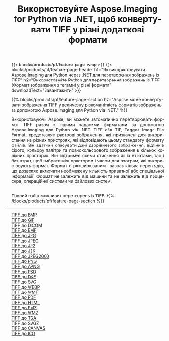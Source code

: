 ﻿---
title: Використовуйте Aspose.Imaging for Python via .NET, щоб конвертувати TIFF у різні додаткові формати 
weight: 3920
url: /uk/python-net/conversion/from/tiff 
lang: uk
langdirlevel: 2
locales: zh-hans,ja,it,ru,de,es,fr,nl,id,lt,pl,pt,vi,tr,ko,zh-hant,ar,hi,th,sv,cs,uk,he
description: Ви можете швидко трансформувати TIFF(Формат зображення з тегами) у різні формати за допомогою Aspose.Imaging для Python via .NET.
---

{{< blocks/products/pf/feature-page-wrap >}}
{{< blocks/products/pf/feature-page-header h1="Як використовувати Aspose.Imaging для Python через .NET для перетворення зображень із TIFF" h2="Використовуйте Python для перетворення зображень із TIFF (Формат зображення з тегами) у різні формати" downloadText="Завантажити" >}}


{{% blocks/products/pf/feature-page-section  h2="Aspose може конвертувати зображення TIFF у величезну різноманітність форматів зображень за допомогою Aspose.Imaging для Python via .NET." %}}
<p align=justify>Використовуючи Aspose, ви можете автоматично перетворювати формат TIFF разом з іншими наданими форматами за допомогою Aspose.Imaging для Python via .NET. TIFF або TIF, Tagged Image File Format, представляє растрові зображення, які призначені для використання на різних пристроях, які відповідають цьому стандарту формату файлів. Він здатний описувати дані дворівневого зображення, відтінків сірого, кольору палітри та повнокольорового зображення в кількох колірних просторах. Він підтримує схеми стиснення як із втратами, так і без втрат, щоб вибрати між простором і часом для програм, які використовують формат. Формат є розширюваним і зазнав кілька переглядів, що дозволяє включати необмежену кількість приватної або спеціальної інформації. Формат не залежить від машини та не залежить від процесора, операційної системи чи файлових систем.</p>
<br/>
Повний набір можливих перетворень із TIFF:
{{% /blocks/products/pf/feature-page-section %}}
<div class="container-fluid productfamilypage bg-gray">
    <div class="convertypes bg-gray agp-content section">
        <div class="container">
		<hr style="margin-left:-20px;"/>
		<div class="row other-converters">
		    <div class='col-md-2 other-converter remove-lp remove-rp'><a href="/imaging/uk/python-net/conversion/tiff-to-bmp" >TIFF до BMP</a></div><div class='col-md-2 other-converter remove-lp remove-rp'><a href="/imaging/uk/python-net/conversion/tiff-to-gif" >TIFF до GIF</a></div><div class='col-md-2 other-converter remove-lp remove-rp'><a href="/imaging/uk/python-net/conversion/tiff-to-dicom" >TIFF до DICOM</a></div><div class='col-md-2 other-converter remove-lp remove-rp'><a href="/imaging/uk/python-net/conversion/tiff-to-emf" >TIFF до EMF</a></div><div class='col-md-2 other-converter remove-lp remove-rp'><a href="/imaging/uk/python-net/conversion/tiff-to-jpg" >TIFF до JPG</a></div><div class='col-md-2 other-converter remove-lp remove-rp'><a href="/imaging/uk/python-net/conversion/tiff-to-jpeg" >TIFF до JPEG</a></div><div class='col-md-2 other-converter remove-lp remove-rp'><a href="/imaging/uk/python-net/conversion/tiff-to-jp2" >TIFF до JP2</a></div><div class='col-md-2 other-converter remove-lp remove-rp'><a href="/imaging/uk/python-net/conversion/tiff-to-j2k" >TIFF до J2K</a></div><div class='col-md-2 other-converter remove-lp remove-rp'><a href="/imaging/uk/python-net/conversion/tiff-to-jpeg2000" >TIFF до JPEG2000</a></div><div class='col-md-2 other-converter remove-lp remove-rp'><a href="/imaging/uk/python-net/conversion/tiff-to-png" >TIFF до PNG</a></div><div class='col-md-2 other-converter remove-lp remove-rp'><a href="/imaging/uk/python-net/conversion/tiff-to-apng" >TIFF до APNG</a></div><div class='col-md-2 other-converter remove-lp remove-rp'><a href="/imaging/uk/python-net/conversion/tiff-to-psd" >TIFF до PSD</a></div><div class='col-md-2 other-converter remove-lp remove-rp'><a href="/imaging/uk/python-net/conversion/tiff-to-dxf" >TIFF до DXF</a></div><div class='col-md-2 other-converter remove-lp remove-rp'><a href="/imaging/uk/python-net/conversion/tiff-to-svg" >TIFF до SVG</a></div><div class='col-md-2 other-converter remove-lp remove-rp'><a href="/imaging/uk/python-net/conversion/tiff-to-webp" >TIFF до WEBP</a></div><div class='col-md-2 other-converter remove-lp remove-rp'><a href="/imaging/uk/python-net/conversion/tiff-to-wmf" >TIFF до WMF</a></div><div class='col-md-2 other-converter remove-lp remove-rp'><a href="/imaging/uk/python-net/conversion/tiff-to-pdf" >TIFF до PDF</a></div><div class='col-md-2 other-converter remove-lp remove-rp'><a href="/imaging/uk/python-net/conversion/tiff-to-html" >TIFF до HTML</a></div><div class='col-md-2 other-converter remove-lp remove-rp'><a href="/imaging/uk/python-net/conversion/tiff-to-emz" >TIFF до EMZ</a></div><div class='col-md-2 other-converter remove-lp remove-rp'><a href="/imaging/uk/python-net/conversion/tiff-to-wmz" >TIFF до WMZ</a></div><div class='col-md-2 other-converter remove-lp remove-rp'><a href="/imaging/uk/python-net/conversion/tiff-to-tga" >TIFF до TGA</a></div><div class='col-md-2 other-converter remove-lp remove-rp'><a href="/imaging/uk/python-net/conversion/tiff-to-svgz" >TIFF до SVGZ</a></div><div class='col-md-2 other-converter remove-lp remove-rp'><a href="/imaging/uk/python-net/conversion/tiff-to-canvas" >TIFF до CANVAS</a></div><div class='col-md-2 other-converter remove-lp remove-rp'><a href="/imaging/uk/python-net/conversion/tiff-to-ico" >TIFF до ICO</a></div>
                </div>
        </div>
    </div>
</div>
<br/>

